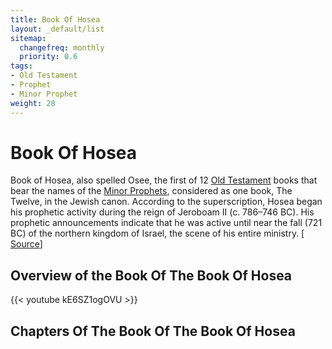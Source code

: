 ```yaml
---
title: Book Of Hosea
layout: _default/list
sitemap:
  changefreq: monthly
  priority: 0.6
tags:
- Old Testament
- Prophet
- Minor Prophet
weight: 28
---
```

# Book Of Hosea
Book of Hosea, also spelled Osee, the first of 12 [Old Testament](/tags/old-testament/) books that bear the names of the [Minor Prophets](/tags/minor-prophet/), considered as one book, The Twelve, in the Jewish canon. According to the superscription, Hosea began his prophetic activity during the reign of Jeroboam II (c. 786–746 BC). His prophetic announcements indicate that he was active until near the fall (721 BC) of the northern kingdom of Israel, the scene of his entire ministry. [ [Source](https://www.britannica.com/topic/Book-of-Hosea)]

## Overview of the Book Of The Book Of Hosea
{{< youtube kE6SZ1ogOVU >}}
## Chapters Of The Book Of The Book Of Hosea